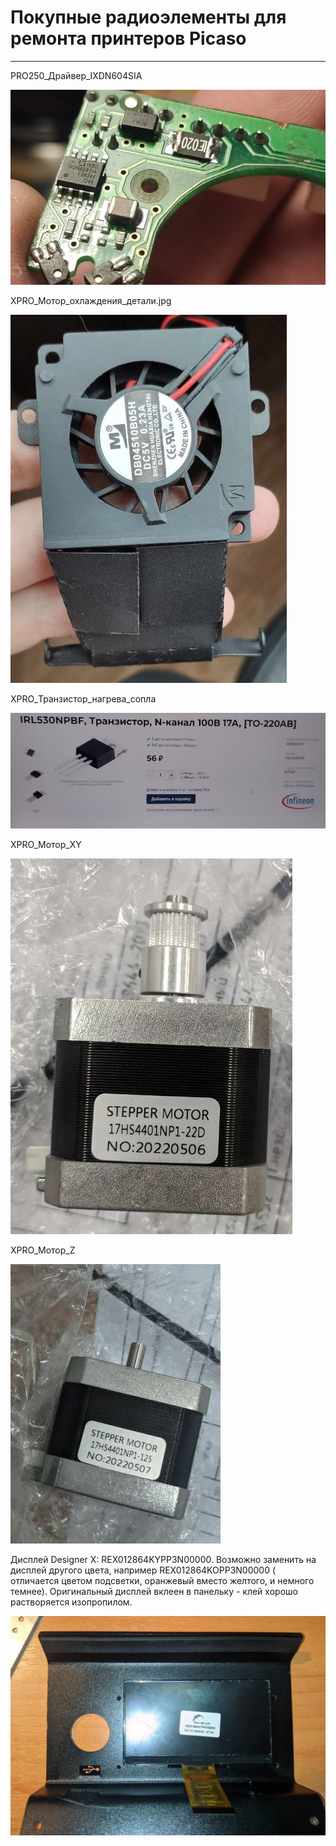 # Покупные радиоэлементы для ремонта принтеров Picaso
---

PRO250_Драйвер_IXDN604SIA

![PRO250_Драйвер_IXDN604SIA](./img/PRO250_Драйвер_IXDN604SIA.jpg)

XPRO_Мотор_охлаждения_детали.jpg

![XPRO_Мотор_охлаждения_детали](./img/XPRO_Мотор_охлаждения_детали.jpg)

XPRO_Транзистор_нагрева_сопла

![XPRO_Транзистор_нагрева_сопла](./img/XPRO_Транзистор_нагрева_сопла.jpg)

XPRO_Мотор_XY

![XPRO_Мотор_XY](./img/XPRO_Мотор_XY.jpg)

XPRO_Мотор_Z

![XPRO_Мотор_Z](./img/XPRO_Мотор_Z.jpg)

Дисплей Designer X: REX012864KYPP3N00000. Возможно заменить на дисплей другого цвета, например REX012864KOPP3N00000 ( отличается цветом подсветки, оранжевый вместо желтого, и немного темнее). Оригинальный дисплей вклеен в панельку - клей хорошо растворяется изопропилом.

![Дисплей_DesignerX](./img/Дисплей_DesignerX.jpg)